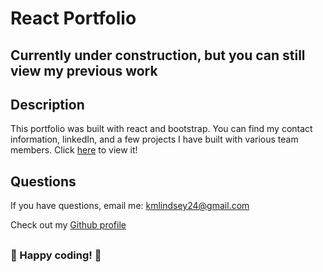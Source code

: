 # React Portfolio

## Currently under construction, but you can still view my previous work

## Description

This portfolio was built with react and bootstrap. You can find my contact information, linkedIn, and a few projects I have built with various team members. 
Click [here](https://kfisch2.github.io/my-portfolio/) to view it!

## Questions

If you have questions, email me: <kmlindsey24@gmail.com>

Check out my [Github profile](https://github.com/kfisch2)

##

### :dizzy: Happy coding! :dizzy:
